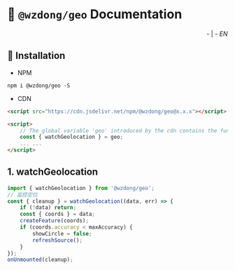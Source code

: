 # 📖 `@wzdong/geo` Documentation

<p align="right">
    <!-- <a href="https://github.com/wzdong26/-wzdong/tree/main/geo/md/document_zh.md">中文</a> -->
    - | -
    <i>EN</i> 
</p>

## 🔨 Installation

-   NPM

```
npm i @wzdong/geo -S
```

-   CDN

```html
<script src="https://cdn.jsdelivr.net/npm/@wzdong/geo@x.x.x"></script>

<script>
    // The global variable 'geo' introduced by the cdn contains the functions you need.
    const { watchGeolocation } = geo;
    ... ...
</script>
```

## 1. watchGeolocation

```typescript
import { watchGeolocation } from '@wzdong/geo';
// 监控定位
const { cleanup } = watchGeolocation((data, err) => {
    if (!data) return;
    const { coords } = data;
    createFeature(coords);
    if (coords.accuracy < maxAccuracy) {
        showCircle = false;
        refreshSource();
    }
});
onUnmounted(cleanup);
```
